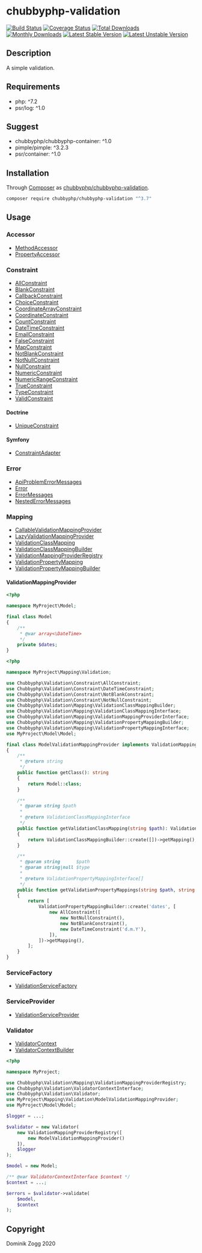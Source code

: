 # chubbyphp-validation

[![Build Status](https://api.travis-ci.org/chubbyphp/chubbyphp-validation.png?branch=master)](https://travis-ci.org/chubbyphp/chubbyphp-validation)
[![Coverage Status](https://coveralls.io/repos/github/chubbyphp/chubbyphp-validation/badge.svg?branch=master)](https://coveralls.io/github/chubbyphp/chubbyphp-validation?branch=master)
[![Total Downloads](https://poser.pugx.org/chubbyphp/chubbyphp-validation/downloads.png)](https://packagist.org/packages/chubbyphp/chubbyphp-validation)
[![Monthly Downloads](https://poser.pugx.org/chubbyphp/chubbyphp-validation/d/monthly)](https://packagist.org/packages/chubbyphp/chubbyphp-validation)
[![Latest Stable Version](https://poser.pugx.org/chubbyphp/chubbyphp-validation/v/stable.png)](https://packagist.org/packages/chubbyphp/chubbyphp-validation)
[![Latest Unstable Version](https://poser.pugx.org/chubbyphp/chubbyphp-validation/v/unstable)](https://packagist.org/packages/chubbyphp/chubbyphp-validation)

## Description

A simple validation.

## Requirements

 * php: ^7.2
 * psr/log: ^1.0

## Suggest

 * chubbyphp/chubbyphp-container: ^1.0
 * pimple/pimple: ^3.2.3
 * psr/container: ^1.0

## Installation

Through [Composer](http://getcomposer.org) as [chubbyphp/chubbyphp-validation][1].

```sh
composer require chubbyphp/chubbyphp-validation "^3.7"
```

## Usage

### Accessor

 * [MethodAccessor][2]
 * [PropertyAccessor][3]

### Constraint

 * [AllConstraint][101]
 * [BlankConstraint][102]
 * [CallbackConstraint][103]
 * [ChoiceConstraint][104]
 * [CoordinateArrayConstraint][105]
 * [CoordinateConstraint][106]
 * [CountConstraint][107]
 * [DateTimeConstraint][108]
 * [EmailConstraint][109]
 * [FalseConstraint][110]
 * [MapConstraint][111]
 * [NotBlankConstraint][112]
 * [NotNullConstraint][113]
 * [NullConstraint][114]
 * [NumericConstraint][115]
 * [NumericRangeConstraint][116]
 * [TrueConstraint][117]
 * [TypeConstraint][118]
 * [ValidConstraint][119]

#### Doctrine

 * [UniqueConstraint][120]

#### Symfony

 * [ConstraintAdapter][121]

### Error

 * [ApiProblemErrorMessages][4]
 * [Error][5]
 * [ErrorMessages][6]
 * [NestedErrorMessages][7]

### Mapping

 * [CallableValidationMappingProvider][8]
 * [LazyValidationMappingProvider][9]
 * [ValidationClassMapping][10]
 * [ValidationClassMappingBuilder][11]
 * [ValidationMappingProviderRegistry][12]
 * [ValidationPropertyMapping][13]
 * [ValidationPropertyMappingBuilder][14]

#### ValidationMappingProvider

```php
<?php

namespace MyProject\Model;

final class Model
{
    /**
     * @var array<\DateTime>
     */
    private $dates;
}
```

```php
<?php

namespace MyProject\Mapping\Validation;

use Chubbyphp\Validation\Constraint\AllConstraint;
use Chubbyphp\Validation\Constraint\DateTimeConstraint;
use Chubbyphp\Validation\Constraint\NotBlankConstraint;
use Chubbyphp\Validation\Constraint\NotNullConstraint;
use Chubbyphp\Validation\Mapping\ValidationClassMappingBuilder;
use Chubbyphp\Validation\Mapping\ValidationClassMappingInterface;
use Chubbyphp\Validation\Mapping\ValidationMappingProviderInterface;
use Chubbyphp\Validation\Mapping\ValidationPropertyMappingBuilder;
use Chubbyphp\Validation\Mapping\ValidationPropertyMappingInterface;
use MyProject\Model\Model;

final class ModelValidationMappingProvider implements ValidationMappingProviderInterface
{
    /**
     * @return string
     */
    public function getClass(): string
    {
        return Model::class;
    }

    /**
     * @param string $path
     *
     * @return ValidationClassMappingInterface
     */
    public function getValidationClassMapping(string $path): ValidationClassMappingInterface
    {
        return ValidationClassMappingBuilder::create([])->getMapping();
    }

    /**
     * @param string      $path
     * @param string|null $type
     *
     * @return ValidationPropertyMappingInterface[]
     */
    public function getValidationPropertyMappings(string $path, string $type = null): array
    {
        return [
            ValidationPropertyMappingBuilder::create('dates', [
                new AllConstraint([
                    new NotNullConstraint(),
                    new NotBlankConstraint(),
                    new DateTimeConstraint('d.m.Y'),
                ]),
            ])->getMapping(),
        ];
    }
}
```

### ServiceFactory

 * [ValidationServiceFactory][15]

### ServiceProvider

 * [ValidationServiceProvider][16]

### Validator

 * [ValidatorContext][17]
 * [ValidatorContextBuilder][18]

```php
<?php

namespace MyProject;

use Chubbyphp\Validation\Mapping\ValidationMappingProviderRegistry;
use Chubbyphp\Validation\ValidatorContextInterface;
use Chubbyphp\Validation\Validator;
use MyProject\Mapping\Validation\ModelValidationMappingProvider;
use MyProject\Model\Model;

$logger = ...;

$validator = new Validator(
    new ValidationMappingProviderRegistry([
        new ModelValidationMappingProvider()
    ]),
    $logger
);

$model = new Model;

/** @var ValidatorContextInterface $context */
$context = ...;

$errors = $validator->validate(
    $model,
    $context
);
```

## Copyright

Dominik Zogg 2020


[1]: https://packagist.org/packages/chubbyphp/chubbyphp-validation

[2]: doc/Accessor/MethodAccessor.md
[3]: doc/Accessor/PropertyAccessor.md

[101]: doc/Constraint/AllConstraint.md
[102]: doc/Constraint/BlankConstraint.md
[103]: doc/Constraint/CallbackConstraint.md
[104]: doc/Constraint/ChoiceConstraint.md
[105]: doc/Constraint/CoordinateArrayConstraint.md
[106]: doc/Constraint/CoordinateConstraint.md
[107]: doc/Constraint/CountConstraint.md
[108]: doc/Constraint/DateTimeConstraint.md
[109]: doc/Constraint/EmailConstraint.md
[110]: doc/Constraint/FalseConstraint.md
[111]: doc/Constraint/MapConstraint.md
[112]: doc/Constraint/NotBlankConstraint.md
[113]: doc/Constraint/NotNullConstraint.md
[114]: doc/Constraint/NullConstraint.md
[115]: doc/Constraint/NumericConstraint.md
[116]: doc/Constraint/NumericRangeConstraint.md
[117]: doc/Constraint/TrueConstraint.md
[118]: doc/Constraint/TypeConstraint.md
[119]: doc/Constraint/ValidConstraint.md

[120]: doc/Constraint/Doctrine/UniqueConstraint.md

[121]: doc/Constraint/Symfony/ConstraintAdapter.md

[4]: doc/Error/ApiProblemErrorMessages.md
[5]: doc/Error/Error.md
[6]: doc/Error/ErrorMessages.md
[7]: doc/Error/NestedErrorMessages.md

[8]: doc/Mapping/CallableValidationMappingProvider.md
[9]: doc/Mapping/LazyValidationMappingProvider.md
[10]: doc/Mapping/ValidationClassMapping.md
[11]: doc/Mapping/ValidationClassMappingBuilder.md
[12]: doc/Mapping/ValidationMappingProviderRegistry.md
[13]: doc/Mapping/ValidationPropertyMapping.md
[14]: doc/Mapping/ValidationPropertyMappingBuilder.md

[15]: doc/ServiceFactory/ValidationServiceFactory.md
[16]: doc/ServiceProvider/ValidationServiceProvider.md

[17]: doc/ValidatorContext.md
[18]: doc/ValidatorContextBuilder.md

